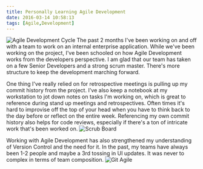 ```yaml
---
title: Personally Learning Agile Development
date: 2016-03-14 10:58:13
tags: [Agile,Development]
---
```

![Agile Development Cycle](http://i.imgur.com/OVzXm7d.jpg)
The past 2 months I've been working on and off with a team to work on an internal enterprise application. While we've been working on the project, I've been schooled on how Agile Development works from the developers perspective. I am glad that our team has taken on a few Senior Developers and a strong scrum master. There's more structure to keep the development marching forward.

One thing I've really relied on for retrospective meetings is pulling up my commit history from the project. I've also keep a notebook at my workstation to jot down notes on tasks I'm working on, which is great to reference during stand up meetings and retrospectives. Often times it's hard to improvise off the top of your head when you have to think back to the day before or reflect on the entire week. Referencing my own commit history also helps for code reviews, especially if there's a ton of intricate work that's been worked on.
![Scrub Board](http://i.imgur.com/YCxuaJC.jpg)

Working with Agile Development has also strengthened my understanding of Version Control and the need for it. In the past, my teams have always been 1-2 people and maybe a 3rd tossing in UI updates. It was never to complex in terms of team composition.
![Git Agile](http://i.imgur.com/QtHzedz.jpg)